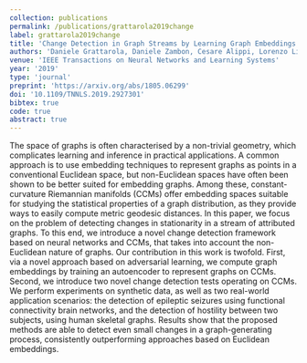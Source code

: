 ```yaml
---
collection: publications
permalink: /publications/grattarola2019change
label: grattarola2019change
title: 'Change Detection in Graph Streams by Learning Graph Embeddings on Constant-Curvature Manifolds'
authors: 'Daniele Grattarola, Daniele Zambon, Cesare Alippi, Lorenzo Livi'
venue: 'IEEE Transactions on Neural Networks and Learning Systems'
year: '2019' 
type: 'journal'
preprint: 'https://arxiv.org/abs/1805.06299'
doi: '10.1109/TNNLS.2019.2927301'
bibtex: true
code: true
abstract: true
---
```

The space of graphs is often characterised by a non-trivial geometry, which complicates learning and inference in practical applications. A common approach is to use embedding techniques to represent graphs as points in a conventional Euclidean space, but non-Euclidean spaces have often been shown to be better suited for embedding graphs. Among these, constant-curvature Riemannian manifolds (CCMs) offer embedding spaces suitable for studying the statistical properties of a graph distribution, as they provide ways to easily compute metric geodesic distances. In this paper, we focus on the problem of detecting changes in stationarity in a stream of attributed graphs. To this end, we introduce a novel change detection framework based on neural networks and CCMs, that takes into account the non-Euclidean nature of graphs. Our contribution in this work is twofold. First, via a novel approach based on adversarial learning, we compute graph embeddings by training an autoencoder to represent graphs on CCMs. Second, we introduce two novel change detection tests operating on CCMs. We perform experiments on synthetic data, as well as two real-world application scenarios: the detection of epileptic seizures using functional connectivity brain networks, and the detection of hostility between two subjects, using human skeletal graphs. Results show that the proposed methods are able to detect even small changes in a graph-generating process, consistently outperforming approaches based on Euclidean embeddings. 

